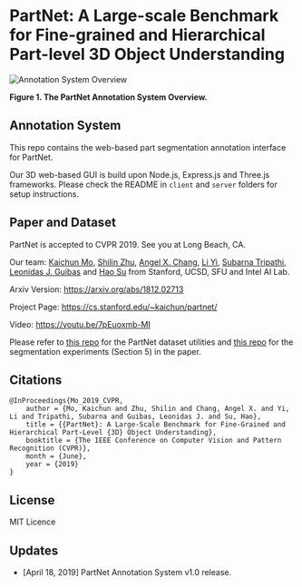 # PartNet: A Large-scale Benchmark for Fine-grained and Hierarchical Part-level 3D Object Understanding 

![Annotation System Overview](https://github.com/daerduoCarey/partnet_anno_system/blob/master/images/gui.png)

**Figure 1. The PartNet Annotation System Overview.**

## Annotation System

This repo contains the web-based part segmentation annotation interface for PartNet.

Our 3D web-based GUI is build upon Node.js, Express.js and Three.js frameworks. Please check the README in `client` and `server` folders for setup instructions.


## Paper and Dataset

PartNet is accepted to CVPR 2019. See you at Long Beach, CA.

Our team: [Kaichun Mo](https://cs.stanford.edu/~kaichun), [Shilin Zhu](http://cseweb.ucsd.edu/~shz338/), [Angel X. Chang](https://angelxuanchang.github.io/), [Li Yi](https://cs.stanford.edu/~ericyi/), [Subarna Tripathi](https://subarnatripathi.github.io/), [Leonidas J. Guibas](https://geometry.stanford.edu/member/guibas/) and [Hao Su](http://cseweb.ucsd.edu/~haosu/) from Stanford, UCSD, SFU and Intel AI Lab.

Arxiv Version: https://arxiv.org/abs/1812.02713

Project Page: https://cs.stanford.edu/~kaichun/partnet/

Video: https://youtu.be/7pEuoxmb-MI

Please refer to [this repo](https://github.com/daerduocarey/partnet_dataset) for the PartNet dataset utilities and [this repo](https://github.com/daerduocarey/partnet_seg_exps) for the segmentation experiments (Section 5) in the paper.

## Citations

    @InProceedings{Mo_2019_CVPR,
        author = {Mo, Kaichun and Zhu, Shilin and Chang, Angel X. and Yi, Li and Tripathi, Subarna and Guibas, Leonidas J. and Su, Hao},
        title = {{PartNet}: A Large-Scale Benchmark for Fine-Grained and Hierarchical Part-Level {3D} Object Understanding},
        booktitle = {The IEEE Conference on Computer Vision and Pattern Recognition (CVPR)},
        month = {June},
        year = {2019}
    }

## License

MIT Licence

## Updates

* [April 18, 2019] PartNet Annotation System v1.0 release.

